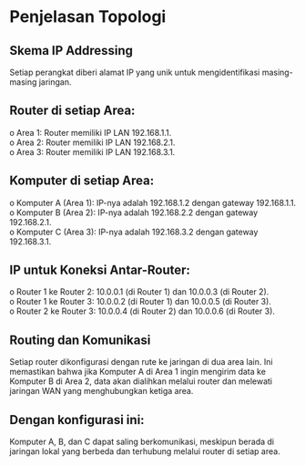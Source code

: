 # Penjelasan Topologi

## Skema IP Addressing
Setiap perangkat diberi alamat IP yang unik untuk mengidentifikasi masing-masing jaringan.
## Router di setiap Area:
o	Area 1: Router memiliki IP LAN 192.168.1.1. <br>
o	Area 2: Router memiliki IP LAN 192.168.2.1. <br>
o	Area 3: Router memiliki IP LAN 192.168.3.1. 
## Komputer di setiap Area:
o	Komputer A (Area 1): IP-nya adalah 192.168.1.2 dengan gateway 192.168.1.1. <br>
o	Komputer B (Area 2): IP-nya adalah 192.168.2.2 dengan gateway 192.168.2.1. <br>
o	Komputer C (Area 3): IP-nya adalah 192.168.3.2 dengan gateway 192.168.3.1.
## IP untuk Koneksi Antar-Router:
o	Router 1 ke Router 2: 10.0.0.1 (di Router 1) dan 10.0.0.3 (di Router 2). <br>
o	Router 1 ke Router 3: 10.0.0.2 (di Router 1) dan 10.0.0.5 (di Router 3). <br>
o	Router 2 ke Router 3: 10.0.0.4 (di Router 2) dan 10.0.0.6 (di Router 3).
## Routing dan Komunikasi
Setiap router dikonfigurasi dengan rute ke jaringan di dua area lain. Ini memastikan bahwa jika Komputer A di Area 1 ingin mengirim data ke Komputer B di Area 2, data akan dialihkan melalui router dan melewati jaringan WAN yang menghubungkan ketiga area.
## Dengan konfigurasi ini:
Komputer A, B, dan C dapat saling berkomunikasi, meskipun berada di jaringan lokal yang berbeda dan terhubung melalui router di setiap area.
